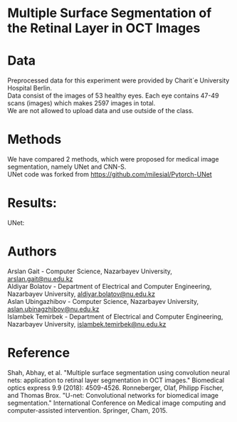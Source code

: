 # Multiple Surface Segmentation of the Retinal Layer in OCT Images

# Data
Preprocessed data for this experiment were provided by Charit´e University Hospital Berlin. <br/>
Data consist of the images of 53 healthy eyes. Each eye contains 47-49 scans (images) which makes 2597 images in total.<br/>
We are not allowed to upload data and use outside of the class.<br/>

# Methods
We have compared 2 methods, which were proposed for medical image segmentation, namely UNet and CNN-S. <br/>
UNet code was forked from https://github.com/milesial/Pytorch-UNet

# Results:

UNet:


# Authors
Arslan Gait - Computer Science, Nazarbayev University, arslan.gait@nu.edu.kz<br/>
Aldiyar Bolatov - Department of Electrical and Computer Engineering, Nazarbayev University, aldiyar.bolatov@nu.edu.kz<br/>
Aslan Ubingazhibov - Computer Science, Nazarbayev University, aslan.ubinagzhibov@nu.edu.kz <br/>
Islambek Temirbek - Department of Electrical and Computer Engineering, Nazarbayev University, islambek.temirbek@nu.edu.kz<br/>

# Reference
Shah, Abhay, et al. "Multiple surface segmentation using convolution neural nets: application to retinal layer segmentation in OCT images." Biomedical optics express 9.9 (2018): 4509-4526.
Ronneberger, Olaf, Philipp Fischer, and Thomas Brox. "U-net: Convolutional networks for biomedical image segmentation." International Conference on Medical image computing and computer-assisted intervention. Springer, Cham, 2015.
